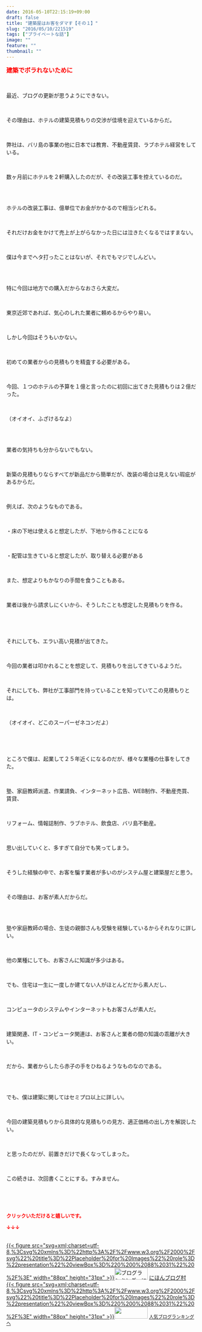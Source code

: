 ```yaml
---
date: 2016-05-10T22:15:19+09:00
draft: false
title: "建築屋はお客をダマす【その１】"
slug: "2016/05/10/221519"
tags: ["プライベートな話"]
image: ""
feature: ""
thumbnail: ""
---
```

<p><font color="#ff0000" size="3"><strong>建築でボラれないために</strong></font></p><br/><p>最近、ブログの更新が思うようにできない。</p><br/><p>その理由は、ホテルの建築見積もりの交渉が佳境を迎えているからだ。</p><br/><p>弊社は、バリ島の事業の他に日本では教育、不動産賃貸、ラブホテル経営をしている。</p><br/><p>数ヶ月前にホテルを２軒購入したのだが、その改装工事を控えているのだ。</p><br/><br/><p>ホテルの改装工事は、億単位でお金がかかるので相当シビれる。</p><br/><p>それだけお金をかけて売上が上がらなかった日には泣きたくなるではすまない。</p><br/><p>僕は今までヘタ打ったことはないが、それでもマジでしんどい。</p><br/><br/><p>特に今回は地方での購入だからなおさら大変だ。</p><br/><p>東京近郊であれば、気心のしれた業者に頼めるからやり易い。</p><br/><p>しかし今回はそうもいかない。</p><br/><p>初めての業者からの見積もりを精査する必要がある。</p><br/><p>今回、１つのホテルの予算を１億と言ったのに初回に出てきた見積もりは２億だった。</p><br/><p>（オイオイ、ふざけるなよ）</p><br/><br/><p>業者の気持ちも分からないでもない。</p><br/><p>新築の見積もりならすべてが新品だから簡単だが、改装の場合は見えない瑕疵があるからだ。</p><br/><p>例えば、次のようなものである。</p><br/><p>・床の下地は使えると想定したが、下地から作ることになる</p><br/><p>・配管は生きていると想定したが、取り替える必要がある</p><br/><p>また、想定よりもかなりの手間を食うこともある。</p><br/><p>業者は後から請求しにくいから、そうしたことも想定した見積もりを作る。</p><br/><p><br/></p><p>それにしても、エラい高い見積が出てきた。</p><br/><p>今回の業者は叩かれることを想定して、見積もりを出してきているようだ。</p><br/><p>それにしても、弊社が工事部門を持っていることを知っていてこの見積もりとは。</p><br/><p>（オイオイ、どこのスーパーゼネコンだよ）</p><br/><p><br/></p><p>ところで僕は、起業して２５年近くになるのだが、様々な業種の仕事をしてきた。</p><br/><p>塾、家庭教師派遣、作業請負、インターネット広告、WEB制作、不動産売買、賃貸、</p><br/><p>リフォーム、情報誌制作、ラブホテル、飲食店、バリ島不動産。</p><br/><p>思い出していくと、多すぎて自分でも笑ってしまう。</p><br/><p>そうした経験の中で、お客を騙す業者が多いのがシステム屋と建築屋だと思う。</p><br/><p>その理由は、お客が素人だからだ。</p><br/><br/><p>塾や家庭教師の場合、生徒の親御さんも受験を経験しているからそれなりに詳しい。</p><br/><p>他の業種にしても、お客さんに知識が多少はある。</p><br/><p>でも、住宅は一生に一度しか建てない人がほとんどだから素人だし、</p><br/><p>コンピュータのシステムやインターネットもお客さんが素人だ。</p><br/><p>建築関連、IT・コンピュータ関連は、お客さんと業者の間の知識の乖離が大きい。</p><br/><p>だから、業者からしたら赤子の手をひねるようなものなのである。</p><br/><br/><p>でも、僕は建築に関してはセミプロ以上に詳しい。</p><br/><p>今回の建築見積もりから具体的な見積もりの見方、適正価格の出し方を解説したい。</p><br/><p>と思ったのだが、前置きだけで長くなってしまった。</p><br/><p>この続きは、次回書くことにする。すみません。<br/></p><br/><br/><br/><p><font color="#ff0000" size="2"><strong>クリックいただけると嬉しいです。<br/></strong></font></p><p><font color="#ff0000" size="2"><strong>↓↓↓</strong></font></p><p><br/><a href="http://www.blogmura.com/ranking.html" target="_blank">{{< figure src="svg+xml;charset=utf-8,%3Csvg%20xmlns%3D%22http%3A%2F%2Fwww.w3.org%2F2000%2Fsvg%22%20title%3D%22Placeholder%20for%20Images%22%20role%3D%22presentation%22%20viewBox%3D%220%200%2088%2031%22%20%2F%3E" width="88px" height="31px" >}}<noscript><img border="0" alt="ブログランキング・にほんブログ村へ" src="https://img-proxy.blog-video.jp/images?url=http%3A%2F%2Fwww.blogmura.com%2Fimg%2Fwww88_31.gif" width="88" height="31"></noscript></a> <a href="http://www.blogmura.com/ranking.html" target="_blank">にほんブログ村</a> <br/><a title="人気ブログランキングへ" href="link.php?1804582">{{< figure src="svg+xml;charset=utf-8,%3Csvg%20xmlns%3D%22http%3A%2F%2Fwww.w3.org%2F2000%2Fsvg%22%20title%3D%22Placeholder%20for%20Images%22%20role%3D%22presentation%22%20viewBox%3D%220%200%2088%2031%22%20%2F%3E" width="88px" height="31px" >}}<noscript><img border="0" src="https://blog.with2.net/img/banner/banner_22.gif" width="88" height="31"></noscript></a> <a style="FONT-SIZE: 12px" href="link.php?1804582">人気ブログランキングへ</a> </p>

